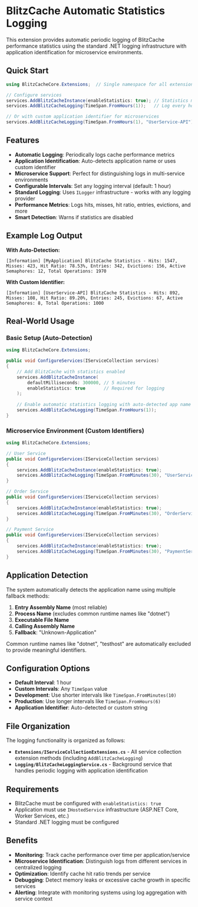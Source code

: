 # BlitzCache Automatic Statistics Logging

This extension provides automatic periodic logging of BlitzCache performance statistics using the standard .NET logging infrastructure with application identification for microservice environments.

## Quick Start

```csharp
using BlitzCacheCore.Extensions;  // Single namespace for all extensions

// Configure services
services.AddBlitzCacheInstance(enableStatistics: true); // Statistics must be enabled
services.AddBlitzCacheLogging(TimeSpan.FromHours(1));   // Log every hour with auto-detected app name

// Or with custom application identifier for microservices
services.AddBlitzCacheLogging(TimeSpan.FromHours(1), "UserService-API");
```

## Features

- **Automatic Logging**: Periodically logs cache performance metrics
- **Application Identification**: Auto-detects application name or uses custom identifier
- **Microservice Support**: Perfect for distinguishing logs in multi-service environments
- **Configurable Intervals**: Set any logging interval (default: 1 hour)
- **Standard Logging**: Uses `ILogger` infrastructure - works with any logging provider
- **Performance Metrics**: Logs hits, misses, hit ratio, entries, evictions, and more
- **Smart Detection**: Warns if statistics are disabled

## Example Log Output

**With Auto-Detection:**
```
[Information] [MyApplication] BlitzCache Statistics - Hits: 1547, Misses: 423, Hit Ratio: 78.53%, Entries: 342, Evictions: 156, Active Semaphores: 12, Total Operations: 1970
```

**With Custom Identifier:**
```
[Information] [UserService-API] BlitzCache Statistics - Hits: 892, Misses: 108, Hit Ratio: 89.20%, Entries: 245, Evictions: 67, Active Semaphores: 8, Total Operations: 1000
```

## Real-World Usage

### Basic Setup (Auto-Detection)
```csharp
using BlitzCacheCore.Extensions;

public void ConfigureServices(IServiceCollection services)
{
    // Add BlitzCache with statistics enabled
    services.AddBlitzCacheInstance(
        defaultMilliseconds: 300000, // 5 minutes
        enableStatistics: true       // Required for logging
    );
    
    // Enable automatic statistics logging with auto-detected app name
    services.AddBlitzCacheLogging(TimeSpan.FromHours(1));
}
```

### Microservice Environment (Custom Identifiers)
```csharp
using BlitzCacheCore.Extensions;

// User Service
public void ConfigureServices(IServiceCollection services)
{
    services.AddBlitzCacheInstance(enableStatistics: true);
    services.AddBlitzCacheLogging(TimeSpan.FromMinutes(30), "UserService-API");
}

// Order Service  
public void ConfigureServices(IServiceCollection services)
{
    services.AddBlitzCacheInstance(enableStatistics: true);
    services.AddBlitzCacheLogging(TimeSpan.FromMinutes(30), "OrderService-API");
}

// Payment Service
public void ConfigureServices(IServiceCollection services)
{
    services.AddBlitzCacheInstance(enableStatistics: true);
    services.AddBlitzCacheLogging(TimeSpan.FromMinutes(30), "PaymentService-API");
}
```

## Application Detection

The system automatically detects the application name using multiple fallback methods:

1. **Entry Assembly Name** (most reliable)
2. **Process Name** (excludes common runtime names like "dotnet")
3. **Executable File Name**
4. **Calling Assembly Name**
5. **Fallback**: "Unknown-Application"

Common runtime names like "dotnet", "testhost" are automatically excluded to provide meaningful identifiers.

## Configuration Options

- **Default Interval**: 1 hour
- **Custom Intervals**: Any `TimeSpan` value
- **Development**: Use shorter intervals like `TimeSpan.FromMinutes(10)`
- **Production**: Use longer intervals like `TimeSpan.FromHours(6)`
- **Application Identifier**: Auto-detected or custom string

## File Organization

The logging functionality is organized as follows:

- **`Extensions/IServiceCollectionExtensions.cs`** - All service collection extension methods (including `AddBlitzCacheLogging`)
- **`Logging/BlitzCacheLoggingService.cs`** - Background service that handles periodic logging with application identification

## Requirements

- BlitzCache must be configured with `enableStatistics: true`
- Application must use `IHostedService` infrastructure (ASP.NET Core, Worker Services, etc.)
- Standard .NET logging must be configured

## Benefits

- **Monitoring**: Track cache performance over time per application/service
- **Microservice Identification**: Distinguish logs from different services in centralized logging
- **Optimization**: Identify cache hit ratio trends per service
- **Debugging**: Detect memory leaks or excessive cache growth in specific services
- **Alerting**: Integrate with monitoring systems using log aggregation with service context
